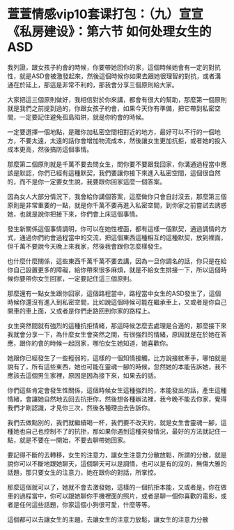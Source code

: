 # 萱萱情感vip10套课打包：（九）宣宣《私房建设》：第六节 如何处理女生的ASD

我列證，跟女孩子約會的時候，你要帶她回你的家，這個時候她會有一定的對抗性，就是ASD會被激發起來，然後這個時候你如果去跟她很理智的對抗，或者溝通在於延上，那這是非常不利的，那我會分享三個原則給大家。

大家把這三個原則做好，我相信對於你來講，都會有很大的幫助，那麼第一個原則就是我們之前提到過的，你跟女孩子約會，如果今天你有準備，把它帶到私密空間，一定要記住避免孤島陷阱，就是你約會的時候。

一定要選擇一個地點，是離你加私密空間相對近的地方，最好可以不行的一個地方，不要太遠，太遠的話你會增加物流成本，然後讓女生更加抗拒，或者她的投入成本更高，然後搞防這個事情。

那麼第二個原則就是千萬不要去問女生，問你要不要跟我回家，你溝通過程當中應該是默認，你們已經有這種默契，我們要讓你接下來進入私密空間，這個很自然的，而不是你一定要女生說，我要跟你回家這麼一個答案。

因為女人大部分情況下，我會給你講個答案，這麼做你只會自討沒去，那麼第三個原則是非常重要的一點，就是你千萬不要再進入私密空間，到你家之前嘗試去誘惑她，也就是說你把接下來，你們會上床這個事情。

發生新關係這個事情調明，你可以在她性裡面，都有這樣一個默契，通過調情的方式，通過你們約會過程當中的交流，把這個東西這種相互的這種默契，放到裡面，但千萬不要說今天晚上來我家，然後我會跟你怎麼樣發生。

也什麼什麼關係，這些東西千萬千萬不要去講，因為一旦你調名的話，你只是在給你自己設置更多的障礙，給你帶來很多麻煩，就是不給女生排接一下，所以這個時候你要帶你女生回家，一定要記住這三個原則。

那麼還有一點女生跟你回家，這個路程當中，路程當中女生的ASD發生了，這個時候你還沒有進入到私密空間，比如說這個時候可能在繼承車上，又或者是你自己開車的車上面，又或者是你們走路回到你家的路程上。

女生突然間就有強烈的這種抗拒情緒，那這時候怎麼去處理是合適的，那麼接下來我就會分享一下，為什麼女生會突然之間，有很強烈的情緒，原因就是在於她在答應，跟你約會的時候一起回家，哪怕女生她知道，她喜歡你。

她跟你已經發生了一些輕弱的，這樣的一個知情接觸，比方說接紋牽手，哪怕就是說有了，所有這些東西，她也可能在靈魂一腳的時候，忽然她的本能告訴她，我不應該去這個男生家裡，原因是因為接下來，如果去的話。

你們這些肯定會發生性關係，這個時候女生這種強烈的，本能發出的話，產生這種情緒，會讓她自然地去回去抗拒你，然後想各種辦法裡，我今晚不能去你家，覺得我們才剛認識，才見你三次，然後各種理由去告訴你。

我們去做點別的，我們就繼續喝一杯，我們要不改天約，就是女生會靈魂一腳，這種她也自己也控制不了的抗拒，那如果你遇到這種突發情況，最好的方法就記住一點，就是不要在一開始，不要去聊帶她回家。

要記得不斷的去轉移，女生的注意力，讓女生注意力分散放鬆，所謂的分散，就是說你可以不斷地跟她聊天，這個聊天可以是調情，也可以是有的沒的，無傷大雅的話題，那只要女生的注意力，她在跟你的對話，所掌控。

那麼這個就可以了，她就不會去激發她，這樣的一個抗拒本能，又或者是，你在做車的過程當中，你可以跟她聊你手機裡面的照片，或者是聊一個你喜歡的電影，或者是任何這些話題，你家這個小狗很可愛，什麼等等。

這個都可以去讓女生的主題，去讓女生的注意力放鬆，讓女生的注意力分散